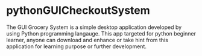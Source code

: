# pythonGUICheckoutSystem
The GUI Grocery System is a simple desktop application developed by using Python programming langauge. 
This app targeted for python beginner learner, 
anyone can download and enhance or take hint from this application for learning purpose or further development. 
